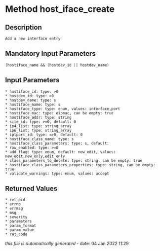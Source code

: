 # Method host_iface_create

## Description
	Add a new interface entry

## Mandatory Input Parameters
	(hostiface_name && (hostdev_id || hostdev_name)

## Input Parameters
	* hostiface_id: type: >0
	* hostdev_id: type: >0
	* hostdev_name: type: s
	* hostiface_name: type: s
	* hostiface_type: type: enum, values: interface,port
	* hostiface_mac: type: eipmac, can be empty: true
	* hostiface_addr: type: string
	* site_id: type: >=0, default: 0
	* ip4_list: type: string_array
	* ip6_list: type: string_array
	* iplport_id: type: =>0, default: 0
	* hostiface_class_name: type: s
	* hostiface_class_parameters: type: s, default: 
	* row_enabled: type: >=0
	* add_flag: type: enum, default: new_edit, values: new_edit,new_only,edit_only
	* class_parameters_to_delete: type: string, can be empty: true
	* hostiface_class_parameters_properties: type: string, can be empty: true
	* validate_warnings: type: enum, values: accept

## Returned Values
	* ret_oid
	* errno
	* errmsg
	* msg
	* severity
	* parameters
	* param_format
	* param_value
	* ret_code


*this file is automatically generated* - date: 04 Jan 2022 11:29